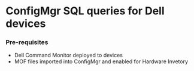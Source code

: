 # ConfigMgr SQL queries for Dell devices

### Pre-requisites
- Dell Command Monitor deployed to devices
- MOF files imported into ConfigMgr and enabled for Hardware Invetory
